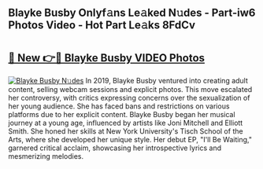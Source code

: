 ## Blayke Busby Onlyf𝚊ns Le𝚊ked N𝚞des - Part-iw6 Photos Video - Hot Part Le𝚊ks 8FdCv

# <h2><a href="http://ab3103.deff.icu/?id=Blayke+Busby">🔗 New 👉🔴 Blayke Busby VIDEO Photos</a></h2>

[![Blayke Busby N𝚞des](https://i.imgur.com/rIISA9y.gif)](http://ab3103.deff.icu/?id=Blayke+Busby)
In 2019, Blayke Busby ventured into creating adult content, selling webcam sessions and explicit photos. This move escalated her controversy, with critics expressing concerns over the sexualization of her young audience. She has faced bans and restrictions on various platforms due to her explicit content. Blayke Busby began her musical journey at a young age, influenced by artists like Joni Mitchell and Elliott Smith. She honed her skills at New York University's Tisch School of the Arts, where she developed her unique style. Her debut EP, "I'll Be Waiting," garnered critical acclaim, showcasing her introspective lyrics and mesmerizing melodies.
